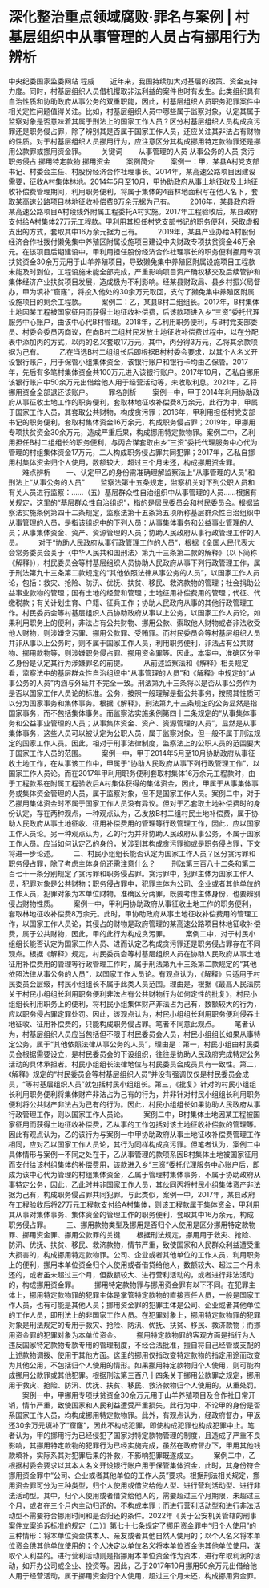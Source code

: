 # 深化整治重点领域腐败·罪名与案例 | 村基层组织中从事管理的人员占有挪用行为辨析

中央纪委国家监委网站 程威
　　近年来，我国持续加大对基层的政策、资金支持力度。同时，村基层组织人员借机攫取非法利益的案件也时有发生。此类组织具有自治性质和协助政府从事公务的双重职能，因此，村基层组织人员职务犯罪案件中相关定性问题值得关注。比如，村基层组织人员中哪些属于监察对象，认定其属于监察对象是否意味着其属于刑法上的国家工作人员？区分村基层组织人员构成贪污罪还是职务侵占罪，除了辨别其是否属于国家工作人员，还应关注其非法占有财物的性质。对于村基层组织人员挪用行为，应注意区分其构成挪用特定款物罪还是挪用公款罪或挪用资金罪。
　　关键词
　　从事管理的人员 从事公务的人员 贪污 职务侵占 挪用特定款物 挪用资金
　　案例简介
　　案例一：甲，某县A村党支部书记、村委会主任、村股份经济合作社理事长。2014年，某高速公路项目因建设需要，征收A村集体林地。2014年5月至10月，甲协助政府从事土地征收及土地征收补偿费管理期间，利用职务便利，将属于集体的4亩林地面积写在他人名下，套取某高速公路项目林地征收补偿费8万余元据为己有。
　　2016年，某县政府将某高速公路项目A村段线外附属工程委托A村实施。2017年工程验收后，某县政府支付给A村集体27万元工程款。甲利用其担任村党支部书记的职务便利，采取虚报支出的方式，套取其中16万余元据为己有。
　　2019年，某县产业办给A村股份经济合作社拨付獭兔集中养殖区附属设施项目建设中央财政专项扶贫资金46万余元。在该项目后期建设中，甲利用担任股份经济合作社理事长的职务便利挪用专项扶贫资金30余万元用于山羊养殖项目，导致獭兔集中养殖区附属设施项目工程款未能及时到位，工程设施未能全部完成，严重影响项目资产确权移交及后续管护和集体经济产业扶贫项目发展，造成极为不利影响。经某县财政局、县乡村振兴局督办，甲为填补“窟窿”，将投入他处的30余万元取回，支付了獭兔集中养殖区附属设施项目的剩余工程款。
　　案例二：乙，某县B村二组组长。2017年，B村集体土地因某工程被国家征用而获得土地征收补偿费，后该款项进入乡“三资”委托代理服务中心账户，由该中心代B村管理。2018年，乙利用职务便利，与B村党支部委员、村委会委员丙商议，在向B村二组村民发放土地征收补偿费过程中，以在分配表中添加丙的方式，以丙的名义套取17万元，其中，丙分得3万元，乙将其余款项据为己有。
　　乙在当选B村二组组长后即根据B村村委会要求，以其个人名义开设银行账户，用于保管小组集体资金，该银行账户和银行卡均由乙保管。2017年，先后有多笔村集体资金共100万元进入该银行账户。2017年10月，乙私自挪用该银行账户中50余万元出借给他人用于经营活动等，未收取利息。2021年，乙将挪用资金全部退还该账户。
　　罪名剖析
　　案例一中，甲于2014年利用协助政府从事征收土地工作的职务便利，套取林地征收补偿费8万余元，此行为中，甲属于国家工作人员，其套取公共财物，构成贪污罪；2016年，甲利用担任村党支部书记的职务便利，套取村集体资金16万余元，构成职务侵占罪；2019年，甲挪用专项扶贫资金30余万元，造成严重后果，构成挪用特定款物罪。案例二中，乙利用担任B村二组组长的职务便利，与丙合谋套取由乡“三资”委托代理服务中心代为管理的村组集体资金17万元，二人构成职务侵占罪共同犯罪；2017年，乙私自挪用村集体资金归个人使用，数额较大，超过三个月未还，构成挪用资金罪。
　　难点辨析
　　一、认定甲乙的身份需准确理解监察法上“从事管理的人员”和刑法上“从事公务的人员”
　　监察法第十五条规定，监察机关对下列公职人员和有关人员进行监察：……（五）基层群众性自治组织中从事管理的人员……根据有关规定，这里的“基层群众性自治组织”，指的是居民委员会和村民委员会。根据监察法实施条例第四十二条规定，监察法第十五条第五项所称基层群众性自治组织中从事管理的人员，是指该组织中的下列人员：从事集体事务和公益事业管理的人员；从事集体资金、资产、资源管理的人员；协助人民政府从事行政管理工作的人员。
　　对于“协助人民政府从事行政管理工作的人员”，根据《全国人民代表大会常务委员会关于〈中华人民共和国刑法〉第九十三条第二款的解释》（以下简称《解释》），村民委员会等村基层组织人员协助人民政府从事下列行政管理工作，属于刑法第九十三条第二款规定的“其他依照法律从事公务的人员”，以国家工作人员论，包括：救灾、抢险、防汛、优抚、扶贫、移民、救济款物的管理；社会捐助公益事业款物的管理；国有土地的经营和管理；土地征用补偿费用的管理；代征、代缴税款；有关计划生育、户籍、征兵工作；协助人民政府从事的其他行政管理工作。村民委员会等村基层组织人员协助政府从事以上公务，以国家工作人员论，如果利用职务上的便利，非法占有公共财物、挪用公款、索取他人财物或者非法收受他人财物，则涉嫌贪污罪、挪用公款罪、受贿罪。而村民委员会等村基层组织人员并非从事以上公务时，则不属于国家工作人员，利用职务便利，非法占有公共财物、挪用款物等，则涉嫌职务侵占罪、挪用资金罪等。因此，本案中，准确区分甲乙身份是认定其行为涉嫌罪名的前提。
　　从前述监察法和《解释》相关规定看，监察法中的基层群众性自治组织中“从事管理的人员”和《解释》中规定的“从事公务的人员”内涵与外延并不完全一致。刑法第九十三条将以是否从事公务作为是否以国家工作人员论的标准。公务，按照一般理解是指公共事务，按照其性质可以分为国家事务和集体事务。根据《解释》，刑法第九十三条规定的公务显然是指国家事务，而不包括集体事务。而监察法实施条例第四十二条规定的“从事集体事务和公益事业管理的人员；从事集体资金、资产、资源管理的人员”，显然是从事集体事务，这些人员可以被认定为公职人员，属于监察对象，但一般不属于刑法规定的国家工作人员。因此，相对于刑事法律制度，监察法上的公职人员的范围要大于国家工作人员的范围。
　　案例一中，甲于2014年5月至10月协助政府从事征收土地工作，在从事该工作中，甲属于“协助人民政府从事下列行政管理工作”，以国家工作人员论。而在2017年甲利用职务便利套取村集体16万余元工程款时，由于工程款系在附属工程验收后A村集体获得的集体资金，因此，甲属于从事集体事务或集体资金管理的人员，属于监察对象，但不是国家工作人员。案例二中，对于乙挪用集体资金时不属于国家工作人员没有异议。但对于乙套取土地补偿费时的身份认定，存在两种观点，一种观点认为，乙发放B村二组村民土地补偿费，属于协助人民政府从事土地征收、征用补偿费用的管理等行政管理工作，因此，应以国家工作人员论。另一种观点认为，乙的行为并非协助人民政府从事公务，不属于国家工作人员。应当如何认定乙的身份，关涉到其构成贪污罪抑或是职务侵占罪，下文将进一步论述。
　　二、村民小组组长能否认定为国家工作人员？区分贪污罪和职务侵占罪，除了考虑主体身份还需注意什么？
　　刑法第三百八十二条和第二百七十一条分别规定了贪污罪和职务侵占罪。贪污罪中，犯罪主体为国家工作人员，犯罪对象是公共财物；职务侵占罪中，犯罪主体为公司、企业或者其他单位的工作人员，犯罪对象为本单位财物。准确区分两罪，既要考虑主体身份，也要辨别侵占财物性质。
　　案例一中，甲利用协助政府从事征收土地工作的职务便利，套取林地征收补偿费8万余元。此时，甲协助政府从事土地征收补偿费用的管理工作，以国家工作人员论，其侵占的财物是政府管理的某高速公路项目林地征收补偿费，属于公共财物，因此，甲的此行为构成贪污罪。
　　案例二中，对于村民小组组长能否认定为国家工作人员、进而认定乙构成贪污罪还是职务侵占罪存在不同观点。根据《解释》规定，村民委员会等村基层组织人员在协助人民政府从事土地征用补偿费用的管理等行政管理工作时，属于刑法第九十三条第二款规定的“其他依照法律从事公务的人员”，以国家工作人员论。有观点认为，《解释》只适用于村民委员会层级，村民小组组长不属于此类人员范围。理由是，根据《最高人民法院关于村民小组组长利用职务便利非法占有公共财物行为如何定性的批复》，村民小组组长利用职务上的便利，将村民小组集体财产非法占为己有，数额较大的行为，应以职务侵占罪定罪处罚。因此，该观点认为，村民小组组长利用职务便利侵吞土地征收、征用补偿费的，只能构成职务侵占罪。笔者不同意此观点。
　　笔者认为，村基层组织人员应当包括但不限于村民委员会人员，村民小组组长如果从事特定公务，属于“其他依照法律从事公务的人员”，理由是：第一，村民小组由村民委员会根据需要设立，是村民委员会的下设组织，往往是协助人民政府完成特定公务活动的具体承担者。村民小组组长法律地位与村民委员会成员具有一致性。第二，《解释》规定的“村民委员会等村基层组织人员”并没有强调仅仅是村民委员会成员，“等村基层组织人员”就包括村民小组组长。第三，《批复》针对的村民小组组长利用职务便利将集体财产非法占为己有的行为，并非针对村民小组组长利用职务便利将公共财产非法占为己有的行为。因此，村民小组组长如果协助人民政府从事行政管理工作，则以国家工作人员论。
　　案例二中，B村集体土地因某工程被国家征用而获得土地征收补偿费，乙从事的工作包括对该土地征收补偿款的管理等。因此有观点认为，乙的该行为与案例一中甲协助政府从事土地征收补偿费管理工作相同，应对乙以国家工作人员论，其行为同样构成贪污罪。但笔者认为，案例二中具体情形与案例一不同之处在于，乙从事管理的款项系因B村集体土地被国家征用而支付给该村组集体的补偿费用，该款进入乡“三资”委托代理服务中心账户后，即成为该中心代为管理的村组集体资金，乙属于管理村集体事务，不属于协助政府从事特定公务，因此，乙此时并非国家工作人员，其伙同丙将村民小组集体资产非法据为己有，构成职务侵占罪共同犯罪。与此类似，案例一中，2017年，某县政府在工程验收后将27万元工程款支付给A村集体，则该工程款属于集体资金，甲利用其从事对集体事务、集体资金的管理工作的职务便利，套取其中16万余元，构成职务侵占罪。
　　三、挪用款物类型及挪用是否归个人使用是区分挪用特定款物罪、挪用资金罪、挪用公款罪的关键
　　根据刑法规定，挪用用于救灾、抢险、防汛、优抚、扶贫、移民、救济款物，情节严重，致使国家和人民群众利益遭受重大损害的，构成挪用特定款物罪。公司、企业或者其他单位的工作人员，利用职务上的便利，挪用本单位资金归个人使用或者借贷给他人，数额较大、超过三个月未还的，或者虽未超过三个月，但数额较大、进行营利活动的，或者进行非法活动的，构成挪用资金罪。
　　挪用特定款物罪与挪用资金罪有以下不同。在犯罪主体上，挪用特定款物罪的犯罪主体是掌管特定款物的直接责任人员，一般是国家工作人员，也有可能是其他人员；挪用资金罪的犯罪主体是公司、企业或者其他单位的工作人员，即刑法上的非国家工作人员。在犯罪对象上，挪用特定款物罪的犯罪对象是刑法规定的专用于救灾、抢险、防汛、优抚、扶贫、移民、救济款物；而挪用资金罪的犯罪对象为本单位资金。
　　挪用特定款物罪的客观方面是指行为人违反国家特定款物专款专用的管理制度，不经合法批准，擅自将自己经管或支配的上述款物调拨、使用于其他方面。这里的挪用仅指改变特定款物的指定用途而改变为其他公用，不包括归个人使用的情形。如果挪用特定款物归个人使用，则可能构成挪用公款罪或其他犯罪。根据刑法第三百八十四条关于挪用公款罪之规定，挪用用于救灾、抢险、防汛、优抚、扶贫、移民、救济款物归个人使用的，从重处罚。
　　案例一中，甲挪用专项扶贫资金30余万元用于山羊养殖项目及合作社日常开销，情节严重，致使国家和人民利益遭受严重损失，此行为中，不论甲的身份是否系国家工作人员，均构成挪用特定款物罪。此外，有观点认为，经政府督办，甲返还30余万元填补了“窟窿”，因此不构成犯罪，即使构成犯罪也构成犯罪中止。笔者认为，甲的挪用行为已经侵犯了国家对特定款物管理的制度，且造成了严重不良影响，其挪用特定款物的犯罪行为已经实施完成，虽然在政府督办下，甲用其他钱款填补，实际系其对犯罪后果的补救，不影响犯罪既遂成立。
　　案例二中，乙根据村委会要求以其本人名义开设银行账户用于保管集体资金，此时，其身份符合挪用资金罪中“公司、企业或者其他单位的工作人员”要求。根据刑法相关规定，挪用资金罪可分为三种类型，归个人使用或借贷给他人型、进行营利活动型、进行非法活动型。其中，归个人使用或者借贷给他人的，需要超过三个月期限，未超过三个月，或者在三个月内主动归还的，不构成本罪；而进行营利活动型和进行非法活动型不需要符合挪用时间和是否归还的条件。2022年《关于公安机关管辖的刑事案件立案追诉标准的规定（二）》第七十七条规定了挪用资金罪中“归个人使用”的三种情形：将本单位资金供本人、亲友或者其他自然人使用的；以个人名义将本单位资金供其他单位使用的；个人决定以单位名义将本单位资金供其他单位使用，谋取个人利益的。进行营利活动则是指挪用本单位资金作为资本，进行牟取利润的活动，如开办公司或企业、投资等。因此，乙于2017年10月挪用50余万元出借给他人用于经营活动，属于挪用资金归个人使用，超过三个月未还，构成挪用资金罪。